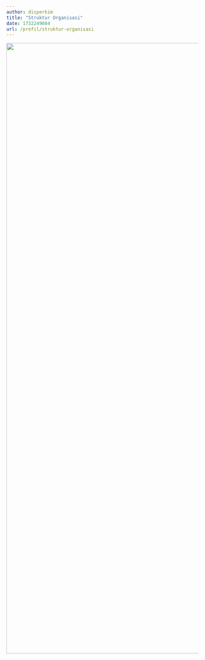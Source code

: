 ```yaml
---
author: disperkim
title: "Struktur Organisasi"
date: 1732249084
url: /profil/struktur-organisasi
---
```


<p><img src="/images/ZoORUHXYy3TMikDwwGev.jpeg" width="1267" height="1600" alt="" /></p>

